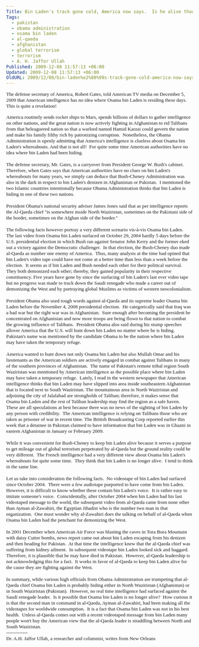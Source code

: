```yaml
---
Title: Bin Laden's track gone cold, America now says.  Is he alive though?
Tags:
  - pakistan
  - obama administration
  - osama bin laden
  - al-qaeda
  - afghanistan
  - global terrorism
  - terrorism
  - A. H. Jaffor Ullah
Published: 2009-12-08 11:57:13 +06:00
Updated: 2009-12-08 11:57:13 +06:00
OldURL: 2009/12/08/bin-laden%e2%80%99s-track-gone-cold-america-now-says-is-he-alive-though/
---
```


<span style="font-size: 10pt;"><span style="font-family: Times New Roman;">The defense secretary of America, Robert Gates, told American TV media on December 5, 2009 that American intelligence has no idea where Osama bin Laden is residing these days.<span style="mso-spacerun: yes;">  </span>This is quite a revelation! </span></span>
<p class="MsoNormal" style="margin: 0in 0in 0pt;"><span style="font-size: 10pt;"><span style="font-family: Times New Roman;">America routinely sends rocket ships to Mars, spends billions of dollars to gather intelligence on other nations, and the great nation is now actively fighting in Afghanistan to rid Talibans from that beleaguered nation so that a warlord named Hamid Karzai could govern the nation and make his family filthy rich by patronizing corruption.<span style="mso-spacerun: yes;">  </span>Nonetheless, the Obama Administration is openly admitting that America's intelligence is clueless about Osama bin Laden's whereabouts. And that is not all!<span style="mso-spacerun: yes;">  </span>For quite some time American authorities have no idea where bin Laden had been hiding. </span></span></p>
<p class="MsoNormal" style="margin: 0in 0in 0pt;"><span style="font-size: 10pt;"><span style="font-family: Times New Roman;"> </span></span></p>
<p class="MsoNormal" style="margin: 0in 0in 0pt;"><span style="font-size: 10pt;"><span style="font-family: Times New Roman;">The defense secretary, Mr. Gates, is a carryover from President George W. Bush's cabinet.<span style="mso-spacerun: yes;">  </span>Therefore, when Gates says that American authorities have no clues on bin Laden's whereabouts for many years, we simply can deduce that Bush-Cheney Administration was also in the dark in respect to bin Laden's denizen in Afghanistan or Pakistan.<span style="mso-spacerun: yes;">  </span>I mentioned the two Islamic countries intentionally because Obama Administration thinks that bin Laden is hiding in one of these two nations.<span style="mso-spacerun: yes;">  </span></span></span></p>
<p class="MsoNormal" style="margin: 0in 0in 0pt;"><span style="font-size: 10pt;"><span style="font-family: Times New Roman;"> </span></span></p>
<p class="MsoNormal" style="margin: 0in 0in 0pt;"><span style="font-size: 10pt;"><span style="font-family: Times New Roman;">President Obama's national security adviser James Jones said that as per intelligence reports the Al-Qaeda chief "is somewhere inside North Waziristan, sometimes on the Pakistani side of the border, sometimes on the Afghan side of the border." </span></span></p>
<p class="MsoNormal" style="margin: 0in 0in 0pt;"><span style="font-size: 10pt;"><span style="font-family: Times New Roman;"> </span></span></p>
<p class="MsoNormal" style="margin: 0in 0in 0pt;"><span style="font-size: 10pt;"><span style="font-family: Times New Roman;">The following facts however portray a very different scenario vis-à-vis Osama bin Laden.<span style="mso-spacerun: yes;">  </span>The last video from Osama bin Laden surfaced on October 29, 2004 hardly 5 days before the U.S. presidential election in which Bush ran against Senator John Kerry and the former eked out a victory against the Democratic challenger.<span style="mso-spacerun: yes;">  </span>In that election, the Bush-Cheney duo made al-Qaeda as number one enemy of America.<span style="mso-spacerun: yes;">  </span>Thus, many analysts at the time had opined that bin Laden's video tape could have not come at a better time than less than a week before the election.<span style="mso-spacerun: yes;">  </span>It seems as if bin Laden and Bush needed each other for their political survival.<span style="mso-spacerun: yes;">  </span>They both demonized each other; thereby, they gained popularity in their respective constituency. Five years have gone by since the surfacing of bin Laden's last ever video tape but no progress was made to track down the Saudi renegade who made a career out of demonizing the West and by portraying global Muslims as victims of western neocolonialism.</span></span></p>
<p class="MsoNormal" style="margin: 0in 0in 0pt;"><span style="font-size: 10pt;"><span style="font-family: Times New Roman;"> </span></span></p>
<p class="MsoNormal" style="margin: 0in 0in 0pt;"><span style="font-size: 10pt;"><span style="font-family: Times New Roman;">President Obama also used tough words against al-Qaeda and its supreme leader Osama bin Laden before the November 4, 2008 presidential election.<span style="mso-spacerun: yes;">  </span>He categorically said that Iraq was a bad war but the right war was in Afghanistan.<span style="mso-spacerun: yes;">  </span>Sure enough after becoming the president he concentrated on Afghanistan and now more troops are being flown to that nation to combat the growing influence of Talibans.<span style="mso-spacerun: yes;">  </span>President Obama also said during his stump speeches allover America that the U.S. will hunt down bin Laden no matter where he is hiding.<span style="mso-spacerun: yes;">  </span>Pakistan's name was mentioned by the candidate Obama to be the nation where bin Laden may have taken the temporary refuge.</span></span></p>
<p class="MsoNormal" style="margin: 0in 0in 0pt;"><span style="font-size: 10pt;"><span style="font-family: Times New Roman;"> </span></span></p>
<p class="MsoNormal" style="margin: 0in 0in 0pt;"><span style="font-size: 10pt;"><span style="font-family: Times New Roman;">America wanted to hunt down not only Osama bin Laden but also Mullah Omar and his lieutenants as the American soldiers are actively engaged in combat against Talibans in many of the southern provinces of Afghanistan.<span style="mso-spacerun: yes;">  </span>The name of Pakistan's remote tribal region South Waziristan was mentioned by American intelligence as the possible place where bin Laden may have taken a temporary refuge.<span style="mso-spacerun: yes;">  </span>Lately, I read in the western newspaper that American intelligence thinks that bin Laden may have slipped into area inside southeastern Afghanistan that is located next to South Waziristan. The mountainous area in North Waziristan and adjoining the city of Jalalabad are strongholds of Taliban; therefore, it makes sense that Osama bin Laden and the rest of Taliban leadership may find the region as a safe haven. These are all speculations at best because there was no news of the sighting of bin Laden by any person with credibility.<span style="mso-spacerun: yes;">  </span>The American intelligence is relying on Talibans those who are taken as prisoner of war in recent time. The British Broadcasting Corp reported earlier this week that a detainee in Pakistan claimed to have information that bin Laden was in Ghazni in eastern Afghanistan in January or February 2009.<span style="mso-spacerun: yes;">  </span></span></span></p>
<p class="MsoNormal" style="margin: 0in 0in 0pt;"><span style="font-size: 10pt;"><span style="font-family: Times New Roman;"> </span></span></p>
<p class="MsoNormal" style="margin: 0in 0in 0pt;"><span style="font-size: 10pt;"><span style="font-family: Times New Roman;">While it was convenient for Bush-Cheney to keep bin Laden alive because it serves a purpose to get mileage out of global terrorism perpetrated by al-Qaeda but the ground reality could be very different.<span style="mso-spacerun: yes;">  </span>The French intelligence had a very different view about Osama bin Laden's whereabouts for quite some time. <span style="mso-spacerun: yes;"> </span>They think that bin Laden is no longer alive.<span style="mso-spacerun: yes;">  </span>I tend to think in the same line.</span></span></p>
<p class="MsoNormal" style="margin: 0in 0in 0pt;"><span style="font-size: 10pt;"><span style="font-family: Times New Roman;"> </span></span></p>
<p class="MsoNormal" style="margin: 0in 0in 0pt;"><span style="font-size: 10pt;"><span style="font-family: Times New Roman;">Let us take into consideration the following facts.<span style="mso-spacerun: yes;">  </span>No videotape of bin Laden had surfaced since October 2004.<span style="mso-spacerun: yes;">  </span>There were a few audiotape purported to have come from bin Laden.<span style="mso-spacerun: yes;">  </span>However, it is difficult to know whether these contain bin Laden's voice.<span style="mso-spacerun: yes;">  </span>It is rather easy to imitate someone's voice.<span style="mso-spacerun: yes;">  </span>Coincidentally, after October 2004 when bin Laden had his last videotaped message to the world, the subsequent video from al-Qaeda came from none other than Ayman al-Zawahiri, the Egyptian Jihadist who is the number two man in that organization.<span style="mso-spacerun: yes;">  </span>One must wonder why al-Zawahiri does the talking on behalf of al-Qaeda when Osama bin Laden had the penchant for demonizing the West.<span style="mso-spacerun: yes;">    </span></span></span></p>
<p class="MsoNormal" style="margin: 0in 0in 0pt;"><span style="font-size: 10pt;"><span style="font-family: Times New Roman;"> </span></span></p>
<p class="MsoNormal" style="margin: 0in 0in 0pt;"><span style="font-size: 10pt;"><span style="font-family: Times New Roman;">In 2001 December when American Air Force was blasting the caves in Tora Bora Mountain with daisy Cutter bombs, news report came out about bin Laden escaping from his denizen and then heading for Pakistan.<span style="mso-spacerun: yes;">  </span>At that time the intelligence knew that the al-Qaeda chief was suffering from kidney ailment.<span style="mso-spacerun: yes;">  </span>In subsequent videotape bin Laden looked sick and haggard.<span style="mso-spacerun: yes;">  </span>Therefore, it is plausible that he may have died in Pakistan.<span style="mso-spacerun: yes;">  </span>However, al-Qaeda leadership is not acknowledging this for a fact.<span style="mso-spacerun: yes;">  </span>It works in favor of al-Qaeda to keep bin Laden alive for the cause they are fighting against the West. </span></span></p>
<p class="MsoNormal" style="margin: 0in 0in 0pt;"><span style="font-size: 10pt;"><span style="font-family: Times New Roman;"> </span></span></p>
<p class="MsoNormal" style="margin: 0in 0in 0pt;"><span style="font-size: 10pt;"><span style="font-family: Times New Roman;">In summary, while various high officials from Obama Administration are trumpeting that al-Qaeda chief Osama bin Laden is probably hiding either in North Waziristan (Afghanistan) or in South Waziristan (Pakistan).<span style="mso-spacerun: yes;">  </span>However, no real time intelligence had surfaced against the Saudi renegade leader.<span style="mso-spacerun: yes;">  </span>Is it possible that Osama bin Laden is no longer alive?<span style="mso-spacerun: yes;">  </span>How curious it is that the second man in command in al-Qaeda, Ayman al-Zawahiri, had been making all the videotapes for worldwide consumption.<span style="mso-spacerun: yes;">  </span>It is a fact that Osama bin Laden was not in his best health.<span style="mso-spacerun: yes;">  </span>Unless al-Qaeda comes out with a recent videotaped message from bin Laden many people won't buy the American view that the al-Qaeda leader is straddling between North and South Waziristan.</span></span></p>
<p class="MsoNormal" style="margin: 0in 0in 0pt;"><span style="font-size: 10pt;"><span style="font-family: Times New Roman;">-------------</span></span></p>
<p class="MsoNormal" style="margin: 0in 0in 0pt;"><span style="font-size: 10pt;"><span style="font-family: Times New Roman;">Dr. A.H. Jaffor Ullah, a researcher and columnist, writes from New Orleans</span></span></p>
<p class="MsoNormal" style="margin: 0in 0in 0pt;"><span style="font-size: 10pt;"><span style="font-family: Times New Roman;"> </span></span></p>
<p class="MsoNormal" style="margin: 0in 0in 0pt;"><span style="font-size: 10pt;"><span style="font-family: Times New Roman;"> </span></span></p>
<p class="MsoNormal" style="margin: 0in 0in 0pt;"><span style="font-size: 10pt;"><span style="font-family: Times New Roman;"><span style="mso-spacerun: yes;"> </span><span style="mso-spacerun: yes;"> </span></span></span></p>
<p class="MsoNormal" style="margin: 0in 0in 0pt;"><span style="font-size: 10pt;"><span style="font-family: Times New Roman;"> </span></span></p>
<p class="MsoNormal" style="margin: 0in 0in 0pt;"><span style="font-size: 10pt;"><span style="font-family: Times New Roman;"><span style="mso-spacerun: yes;"> </span><span style="mso-spacerun: yes;">    </span></span></span></p>
<p class="MsoNormal" style="margin: 0in 0in 0pt;"><span style="font-size: 10pt;"><span style="font-family: Times New Roman;"><span style="mso-spacerun: yes;">  </span></span></span></p>
<p class="MsoNormal" style="margin: 0in 0in 0pt;"><span style="font-size: 10pt;"><span style="font-family: Times New Roman;"><span style="mso-spacerun: yes;"> </span><span style="mso-spacerun: yes;"> </span></span></span></p>
<p class="MsoNormal" style="margin: 0in 0in 0pt;"><span style="font-size: 10pt;"><span style="font-family: Times New Roman;"> </span></span></p>
<p class="MsoNormal" style="margin: 0in 0in 0pt;"><span style="font-size: 10pt;"><span style="font-family: Times New Roman;"> </span></span></p>
<p class="MsoNormal" style="margin: 0in 0in 0pt;"><span style="font-size: 10pt;"><span style="font-family: Times New Roman;"> </span></span></p>
<p class="MsoNormal" style="margin: 0in 0in 0pt;"><span style="font-size: 10pt;"><span style="font-family: Times New Roman;"> </span></span></p>
